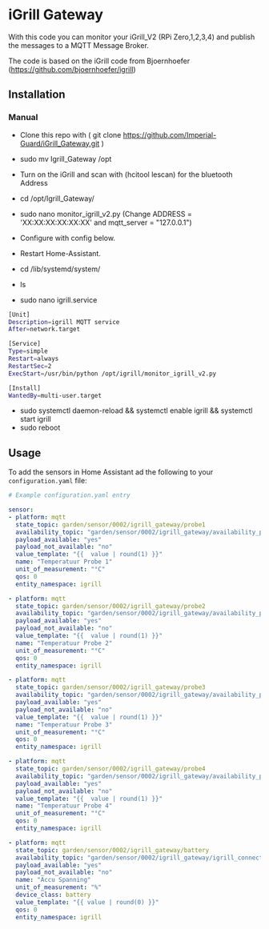 # iGrill Gateway
With this code you can monitor your iGrill_V2 (RPi Zero,1,2,3,4) and publish the messages to a MQTT Message Broker.

The code is based on the iGrill code from Bjoernhoefer (https://github.com/bjoernhoefer/igrill)


## Installation

### Manual
- Clone this repo with ( git clone https://github.com/Imperial-Guard/iGrill_Gateway.git )
- sudo mv Igrill_Gateway /opt

- Turn on the iGrill and scan with (hcitool lescan) for the bluetooth Address

- cd /opt/Igrill_Gateway/
- sudo nano monitor_igrill_v2.py (Change ADDRESS = 'XX:XX:XX:XX:XX:XX' and mqtt_server = "127.0.0.1") 
- Configure with config below.
- Restart Home-Assistant.

- cd /lib/systemd/system/
- ls

- sudo nano igrill.service
```bash
[Unit]
Description=igrill MQTT service
After=network.target

[Service]
Type=simple
Restart=always
RestartSec=2
ExecStart=/usr/bin/python /opt/igrill/monitor_igrill_v2.py

[Install]
WantedBy=multi-user.target
```

- sudo systemctl daemon-reload && systemctl enable igrill && systemctl start igrill
- sudo reboot

## Usage
To add the sensors in Home Assistant ad the following to your `configuration.yaml` file:

```yaml
# Example configuration.yaml entry

sensor:
- platform: mqtt  
  state_topic: garden/sensor/0002/igrill_gateway/probe1
  availability_topic: "garden/sensor/0002/igrill_gateway/availability_probe1"
  payload_available: "yes"
  payload_not_available: "no"
  value_template: "{{  value | round(1) }}"
  name: "Temperatuur Probe 1" 
  unit_of_measurement: "°C" 
  qos: 0
  entity_namespace: igrill  

- platform: mqtt  
  state_topic: garden/sensor/0002/igrill_gateway/probe2
  availability_topic: "garden/sensor/0002/igrill_gateway/availability_probe2"
  payload_available: "yes"
  payload_not_available: "no"
  value_template: "{{  value | round(1) }}"
  name: "Temperatuur Probe 2" 
  unit_of_measurement: "°C" 
  qos: 0
  entity_namespace: igrill  

- platform: mqtt  
  state_topic: garden/sensor/0002/igrill_gateway/probe3
  availability_topic: "garden/sensor/0002/igrill_gateway/availability_probe3"
  payload_available: "yes"
  payload_not_available: "no"
  value_template: "{{  value | round(1) }}"
  name: "Temperatuur Probe 3" 
  unit_of_measurement: "°C" 
  qos: 0
  entity_namespace: igrill  

- platform: mqtt  
  state_topic: garden/sensor/0002/igrill_gateway/probe4
  availability_topic: "garden/sensor/0002/igrill_gateway/availability_probe4"
  payload_available: "yes"
  payload_not_available: "no"
  value_template: "{{  value | round(1) }}"
  name: "Temperatuur Probe 4" 
  unit_of_measurement: "°C" 
  qos: 0
  entity_namespace: igrill  

- platform: mqtt  
  state_topic: garden/sensor/0002/igrill_gateway/battery
  availability_topic: "garden/sensor/0002/igrill_gateway/igrill_connected"
  payload_available: "yes"
  payload_not_available: "no"  
  name: "Accu Spanning"
  unit_of_measurement: "%"
  device_class: battery
  value_template: "{{ value | round(0) }}"
  qos: 0  
  entity_namespace: igrill
```

